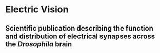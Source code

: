 # Electric Vision
## Scientific publication describing the function and distribution of electrical synapses across the *Drosophila* brain